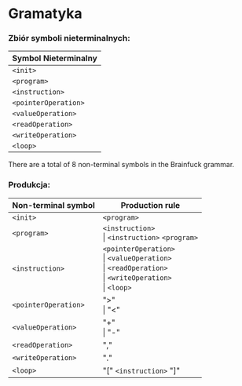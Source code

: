 # Gramatyka

### Zbiór symboli nieterminalnych:

| Symbol Nieterminalny |
| --- |
| `<init>` |
| `<program>` |
| `<instruction>` |
| `<pointerOperation>` |
| `<valueOperation>` |
| `<readOperation>` |
| `<writeOperation>` |
| `<loop>` | 

There are a total of 8 non-terminal symbols in the Brainfuck grammar.

### Produkcja:
| Non-terminal symbol | Production rule |
| --- | --- |
| `<init>` | `<program>` |
| `<program>` | `<instruction>` <br> \| `<instruction>` `<program>` |
| `<instruction>` | `<pointerOperation>` <br> \| `<valueOperation>` <br> \| `<readOperation>` <br> \| `<writeOperation>` <br> \| `<loop>` |
| `<pointerOperation>` | ">" <br> \| "<" |
| `<valueOperation>` | "+" <br> \| "-" |
| `<readOperation>` | "," |
| `<writeOperation>` | "." |
| `<loop>` | "[" `<instruction>` "]" |
